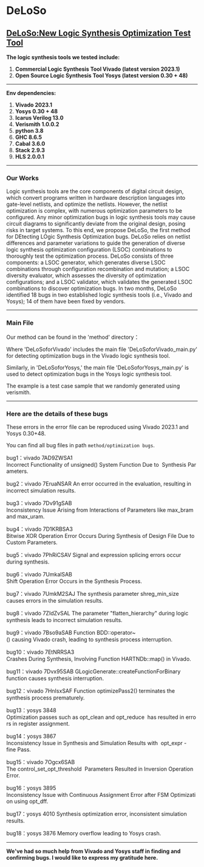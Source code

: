 # DeLoSo
## [DeLoSo:New Logic Synthesis Optimization Test Tool](https://github.com/DeLoSoCode/DeLoSo.git)
**The logic synthesis tools we tested include:**
1. **Commercial Logic Synthesis Tool Vivado (latest version 2023.1)**
2. **Open Source Logic Synthesis Tool Yosys (latest version 0.30 + 48)**
***

**Env dependencies:**
1. **Vivado 2023.1**
2. **Yosys 0.30 + 48**
3. **Icarus Verilog 13.0**
4. **Verismith 1.0.0.2**
5. **python 3.8**
6. **GHC 8.6.5**
7. **Cabal 3.6.0**
8. **Stack 2.9.3**
9. **HLS 2.0.0.1**
***

### Our Works
Logic synthesis tools are the core components of digital circuit design, which  convert programs written in hardware description languages into gate-level netlists, and optimize the netlists. However, the netlist optimization is complex, with numerous optimization parameters to be configured. Any minor optimization bugs in logic synthesis tools may cause circuit diagrams to significantly deviate from the original design, posing risks in target systems. To this end, we propose DeLoSo, the first method for DEtecting LOgic Synthesis Optimization bugs. DeLoSo relies on netlist differences and parameter variations to guide the generation of diverse logic synthesis optimization configuration (LSOC) combinations to thoroughly test the optimization process. DeLoSo consists of three components: a LSOC generator, which generates diverse LSOC combinations through configuration recombination and mutation; a LSOC diversity evaluator, which assesses the diversity of optimization configurations; and a LSOC validator, which validates the generated LSOC combinations to discover optimization bugs. In two months, DeLoSo identified 18 bugs in two established logic synthesis tools (i.e., Vivado and Yosys); 14 of them have been fixed by vendors. 

***
### Main File
Our method can be found in the 'method' directory：

Where 'DeLoSoforVivado' includes the main file 'DeLoSoforVivado_main.py' for detecting optimization bugs in the Vivado logic synthesis tool. 

Similarly, in 'DeLoSoforYosys,' the main file 'DeLoSoforYosys_main.py' is used to detect optimization bugs in the Yosys logic synthesis tool.

The example is a test case sample that we randomly generated using verismith.
***

### Here are the details of these bugs
These errors in the error file can be reproduced using Vivado 2023.1 and Yosys 0.30+48.

You can find all bug files in path `method/optimization bugs`.

bug1：vivado	7AD9ZWSA1	 Incorrect Functionality of unsigned() System Function Due to  Synthesis Parameters.

bug2：vivado	7EruaNSAR  An error occurred in the evaluation, resulting in incorrect simulation results.

bug3：vivado	7Dv91gSAB	 Inconsistency Issue Arising from Interactions of Parameters like max_bram and max_uram.

bug4：vivado	7D1KRBSA3	 Bitwise XOR Operation Error Occurs During Synthesis of Design File Due to Custom Parameters.

bug5：vivado	7PhRiCSAV	 Signal and expression splicing errors occur during synthesis.

bug6：vivado	7UmkalSAB	 Shift Operation Error Occurs in the Synthesis Process.

bug7：vivado	7UmkM2SAJ	 The synthesis parameter shreg_min_size causes errors in the simulation results.

bug8：vivado	7ZIdZvSAL	 The parameter "flatten_hierarchy" during logic synthesis leads to incorrect simulation results.

bug9：vivado	7Bso9aSAB	 Function BDD::operator~() causing Vivado crash, leading to synthesis process interruption.

bug10：vivado	7EtNRRSA3	 Crashes During Synthesis, Involving Function HARTNDb::map() in Vivado.

bug11：vivado	7Dvx95SAB	 GLogicGenerate::createFunctionForBinary function causes synthesis interruption.

bug12：vivado	7HnIsxSAF	 Function optimizePass2() terminates the synthesis process prematurely.

bug13：yosys	   3848	     Optimization passes such as opt_clean and opt_reduce  has resulted in errors in register assignment.

bug14：yosys	   3867	     Inconsistency Issue in Synthesis and Simulation Results with  opt_expr -fine Pass.

bug15：vivado	7Ogcx6SAB	 The control_set_opt_threshold  Parameters Resulted in Inversion Operation Error.

bug16：yosys	   3895	     Inconsistency Issue with Continuous Assignment Error after FSM Optimization using opt_dff.

bug17：yosys	   4010		   Synthesis optimization error, inconsistent simulation results.

bug18：yosys	   3876	     Memory overflow leading to Yosys crash.
***
**We've had so much help from Vivado and Yosys staff in finding and confirming bugs. I would like to express my gratitude here.**


